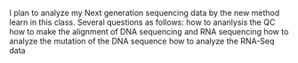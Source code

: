 I plan to analyze my Next generation sequencing data by the new method learn in this class.
Several questions as follows:
how to ananlysis the QC
how to make the alignment of DNA sequencing and RNA sequencing
how to analyze the mutation of the DNA sequence
how to analyze the RNA-Seq data

